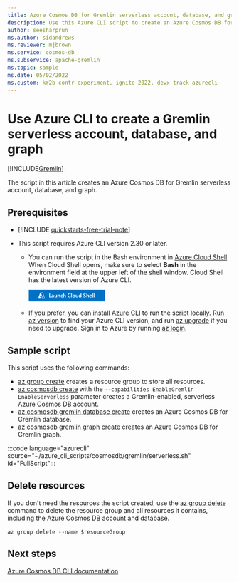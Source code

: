 ```yaml
---
title: Azure Cosmos DB for Gremlin serverless account, database, and graph
description: Use this Azure CLI script to create an Azure Cosmos DB for Gremlin serverless account, database, and graph.
author: seesharprun
ms.author: sidandrews
ms.reviewer: mjbrown
ms.service: cosmos-db
ms.subservice: apache-gremlin
ms.topic: sample
ms.date: 05/02/2022
ms.custom: kr2b-contr-experiment, ignite-2022, devx-track-azurecli
---
```


# Use Azure CLI to create a Gremlin serverless account, database, and graph

[!INCLUDE[Gremlin](../../../includes/appliesto-gremlin.md)]

The script in this article creates an Azure Cosmos DB for Gremlin serverless account, database, and graph.

## Prerequisites

- [!INCLUDE [quickstarts-free-trial-note](../../../../../includes/quickstarts-free-trial-note.md)]

- This script requires Azure CLI version 2.30 or later.

  - You can run the script in the Bash environment in [Azure Cloud Shell](../../../../cloud-shell/get-started.md). When Cloud Shell opens, make sure to select **Bash** in the environment field at the upper left of the shell window. Cloud Shell has the latest version of Azure CLI.

    [![Launch Cloud Shell in a new window](../../../../../includes/media/cloud-shell-try-it/hdi-launch-cloud-shell.png)](https://shell.azure.com)

  - If you prefer, you can [install Azure CLI](/cli/azure/install-azure-cli) to run the script locally. Run [az version](/cli/azure/reference-index?#az-version) to find your Azure CLI version, and run [az upgrade](/cli/azure/reference-index?#az-upgrade) if you need to upgrade. Sign in to Azure by running [az login](/cli/azure/reference-index#az-login).

## Sample script

This script uses the following commands:

- [az group create](/cli/azure/group#az-group-create) creates a resource group to store all resources.
- [az cosmosdb create](/cli/azure/cosmosdb#az-cosmosdb-create) with the `--capabilities EnableGremlin EnableServerless` parameter creates a Gremlin-enabled, serverless Azure Cosmos DB account.
- [az cosmosdb gremlin database create](/cli/azure/cosmosdb/gremlin/database#az-cosmosdb-gremlin-database-create) creates an Azure Cosmos DB for Gremlin database.
- [az cosmosdb gremlin graph create](/cli/azure/cosmosdb/gremlin/graph#az-cosmosdb-gremlin-graph-create) creates an Azure Cosmos DB for Gremlin graph.

:::code language="azurecli" source="~/azure_cli_scripts/cosmosdb/gremlin/serverless.sh" id="FullScript":::

## Delete resources

If you don't need the resources the script created, use the [az group delete](/cli/azure/group#az-group-delete) command to delete the resource group and all resources it contains, including the Azure Cosmos DB account and database.

```azurecli
az group delete --name $resourceGroup
```

## Next steps

[Azure Cosmos DB CLI documentation](/cli/azure/cosmosdb)

